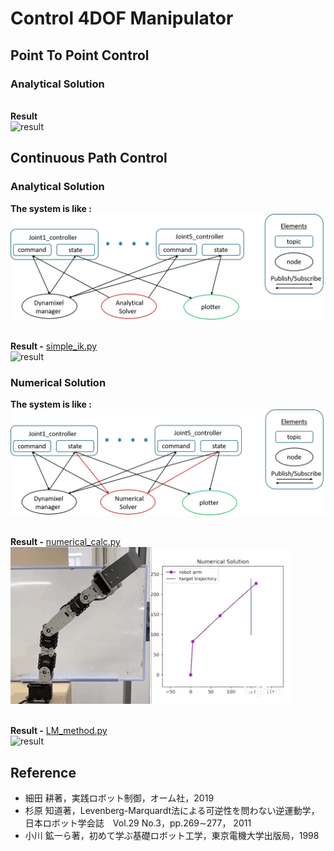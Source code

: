 # **Control 4DOF Manipulator**
## **Point To Point Control**
### **Analytical Solution**
<br>**Result** <br>
![result](/src/figure/pick.gif)
## **Continuous Path Control**
### **Analytical Solution**
**The system is like :**<br>
![system](/src/figure/ana.png)

<br>**Result -** [simple_ik.py](https://github.com/mitsumaru3291/arm_control/blob/master/src/analytical_solver/simple_ik.py "simple_ik")<br>
![result](/src/figure/ana_real.gif)

### **Numerical Solution**
**The system is like :**<br>
![system](/src/figure/num.png)

<br>**Result -** [numerical_calc.py](https://github.com/mitsumaru3291/arm_control/blob/master/src/numerical_solver/numerical_calc.py "numerical_solver")<br>
![result](/src/figure/num_real.gif)

<br>**Result -** [LM_method.py](https://github.com/mitsumaru3291/arm_control/blob/master/src/numerical_solver/LM_method.py "LM_method")<br>
![result](/src/figure/LM.gif)

## **Reference**
* 細田 耕著，実践ロボット制御，オーム社，2019
* 杉原 知道著，Levenberg-Marquardt法による可逆性を問わない逆運動学，
    日本ロボット学会誌　Vol.29  No.3，pp.269∼277， 2011
* 小川 鉱一ら著，初めて学ぶ基礎ロボット工学，東京電機大学出版局，1998 